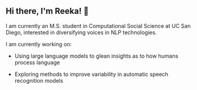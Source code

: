 ## Hi there, I'm Reeka! 👋

I am currently an M.S. student in Computational Social Science at UC San Diego, interested in diversifying voices in NLP technologies.

I am currently working on:

- Using large language models to glean insights as to how humans process language
  
- Exploring methods to improve variability in automatic speech recognition models
<!--
**rdestaci/rdestaci** is a ✨ _special_ ✨ repository because its `README.md` (this file) appears on your GitHub profile.

Here are some ideas to get you started:

- 🔭 I’m currently working on ...
- 🌱 I’m currently learning ...
- 👯 I’m looking to collaborate on ...
- 🤔 I’m looking for help with ...
- 💬 Ask me about ...
- 📫 How to reach me: ...
- 😄 Pronouns: ...
- ⚡ Fun fact: ...
-->
